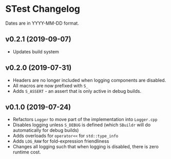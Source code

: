 # STest Changelog
Dates are in YYYY-MM-DD format.

## v0.2.1 (2019-09-07)
- Updates build system

## v0.2.0 (2019-07-31)
- Headers are no longer included when logging components are disabled.
- All macros are now prefixed with `S_`
- Adds `S_ASSERT` - an assert that is only active in debug builds.

## v0.1.0 (2019-07-24)
- Refactors `Logger` to move part of the implementation into `Logger.cpp`
- Disables logging unless `S_DEBUG` is defined (which `SBuildr` will do automatically for debug builds)
- Adds overloads for `operator<<` for `std::type_info`
- Adds `LOG_RAW` for fold-expression friendliness
- Changes all logging such that when logging is disabled, there is zero runtime cost.
